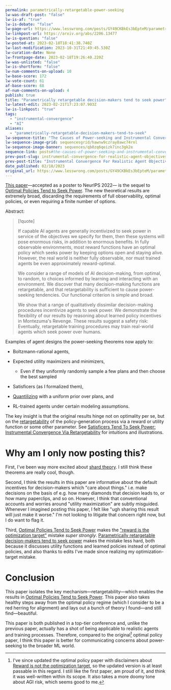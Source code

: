 ```yaml
---
permalink: parametrically-retargetable-power-seeking
lw-was-draft-post: "false"
lw-is-af: "true"
lw-is-debate: "false"
lw-page-url: https://www.lesswrong.com/posts/GY49CKBkEs3bEpteM/parametrically-retargetable-decision-makers-tend-to-seek
lw-linkpost-url: https://arxiv.org/abs/2206.13477
lw-is-question: "false"
lw-posted-at: 2023-02-18T18:41:38.740Z
lw-last-modification: 2023-10-31T21:49:45.530Z
lw-curation-date: None
lw-frontpage-date: 2023-02-18T19:26:40.220Z
lw-was-unlisted: "false"
lw-is-shortform: "false"
lw-num-comments-on-upload: 10
lw-base-score: 172
lw-vote-count: 61
af-base-score: 68
af-num-comments-on-upload: 4
publish: true
title: "Parametrically retargetable decision-makers tend to seek power"
lw-latest-edit: 2023-02-21T17:23:07.903Z
lw-is-linkpost: "true"
tags: 
  - "instrumental-convergence"
  - "AI"
aliases: 
  - "parametrically-retargetable-decision-makers-tend-to-seek"
lw-sequence-title: "The Causes of Power-seeking and Instrumental Convergence"
lw-sequence-image-grid: sequencesgrid/hawnw9czray8awc74rnl
lw-sequence-image-banner: sequences/qb8zq6qeizk7inc3gk2e
sequence-link: posts#the-causes-of-power-seeking-and-instrumental-convergence
prev-post-slug: instrumental-convergence-for-realistic-agent-objectives
prev-post-title: "Instrumental Convergence For Realistic Agent Objectives"
date_published: 02/18/2023
original_url: https://www.lesswrong.com/posts/GY49CKBkEs3bEpteM/parametrically-retargetable-decision-makers-tend-to-seek
---
```

[This paper](https://arxiv.org/abs/2206.13477)—accepted as a poster to NeurIPS 2022— is the sequel to [Optimal Policies Tend to Seek Power](https://arxiv.org/abs/1912.01683). The new theoretical results are extremely broad, discarding the requirements of full observability, optimal policies, or even requiring a finite number of options. 

Abstract:

> [!quote]
>
> If capable AI agents are generally incentivized to seek power in service of the objectives we specify for them, then these systems will pose enormous risks, in addition to enormous benefits. In fully observable environments, most reward functions have an optimal policy which seeks power by keeping options open and staying alive. However, the real world is neither fully observable, nor must trained agents be even approximately reward-optimal. 
> 
> We consider a range of models of AI decision-making, from optimal, to random, to choices informed by learning and interacting with an environment. We discover that many decision-making functions are retargetable, and that retargetability is sufficient to cause power-seeking tendencies. Our functional criterion is simple and broad. 
> 
> We show that a range of qualitatively dissimilar decision-making procedures incentivize agents to seek power. We demonstrate the flexibility of our results by reasoning about learned policy incentives in Montezuma's Revenge. These results suggest a safety risk: Eventually, retargetable training procedures may train real-world agents which seek power over humans.

Examples of agent designs the power-seeking theorems now apply to:

- Boltzmann-rational agents,
- Expected utility maximizers and minimizers,
  - Even if they uniformly randomly sample a few plans and then choose the best sampled

- Satisficers (as I formalized them),
- [Quantilizing](https://intelligence.org/files/QuantilizersSaferAlternative.pdf) with a uniform prior over plans, and
- RL-trained agents under certain modeling assumptions.

The key insight is that the original results hinge not on optimality per se, but on the [retargetability](/satisficers-tend-to-seek-power) of the policy-generation process via a reward or utility function or some other parameter. See [Satisficers Tend To Seek Power: Instrumental Convergence Via Retargetability](/satisficers-tend-to-seek-power) for intuitions and illustrations.

# Why am I only now posting this?

First, I've been way more excited about [shard theory](https://www.lesswrong.com/tag/shard-theory). I still think these theorems are really cool, though.

Second, I think the results in this paper are informative about the default incentives for decision-makers which "care about things." i.e. make decisions on the basis of e.g. how many diamonds that decision leads to, or how many paperclips, and so on. However, I think that conventional accounts and worries around "utility maximization" are subtly misguided. Whenever I imagined posting this paper, I felt like "ugh sharing this result will just make it worse." I'm not looking to litigate that concern right now, but I do want to flag it. 

Third, [Optimal Policies Tend to Seek Power](https://arxiv.org/abs/1912.01683) makes the ["reward is the optimization target"](/reward-is-not-the-optimization-target) mistake _super strongly_. [Parametrically retargetable decision-makers tend to seek power](https://arxiv.org/abs/2206.13477) makes the mistake less hard, both because it discusses utility functions and learned policies instead of optimal policies, and also thanks to edits I've made since realizing my optimization-target mistake. 

# Conclusion

This paper isolates the key mechanism—retargetability—which enables the results in [Optimal Policies Tend to Seek Power](https://arxiv.org/abs/1912.01683). This paper also takes healthy steps away from the optimal policy regime (which I consider to be a red herring for alignment) and lays out a bunch of theory I found—and still find—beautiful. 

This paper is both published in a top-tier conference and, unlike the previous paper, actually has a shot of being applicable to realistic agents and training processes. Therefore, compared to the original[^1] optimal policy paper, I think this paper is better for communicating concerns about power-seeking to the broader ML world. 

[^1]: I've since updated the optimal policy paper with disclaimers about [Reward is not the optimization target](/reward-is-not-the-optimization-target), so the updated version is at least passable in this regard. I still like the first paper, am proud of it, and think it was well-written within its scope. It also takes a more doomy tone about AGI risk, which seems good to me.